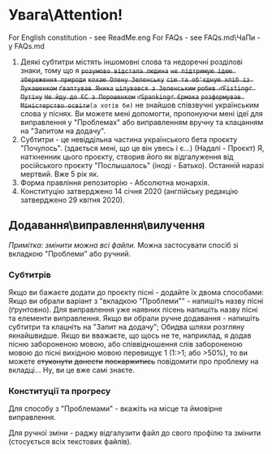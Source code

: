 # Увага\Attention!
For English constitution - see ReadMe.eng
For FAQs - see FAQs.md\ЧаПи - у FAQs.md
1. Деякі субтитри містять іншомовні слова та недоречні розділові знаки, тому що я ~~`розумово відстала людина`~~ ~~`не підтримую ідею збереження природи`~~ ~~`кохаю Олену Зеленську`~~ ~~`сію та об'єдную хліб із Лукашенком`~~ ~~`ґвалтував Яника`~~ ~~`цілувався з Зеленським`~~ ~~`робив ♂Fisting♂ Путіну`~~ ~~`Не йду до ЄС з Порошенком`~~ ~~`♂Spanking♂ Єрмака`~~ ~~`розформував Міністерство освіти`~~`(а хотів би)` не знайшов співзвучні українським слова у піснях. Ви можете мені допомогти, пропонуючи мені ідеї для виправлення у "Проблемах" або виправленням вручну та клацанням на "Запитом на додачу".
1. Субтитри - це невіддільна частина українського бета проєкту "Почулось". (здається мені, що це він увесь і є...) (Надалі - Проєкт) Я, натхненник цього проєкту, створив його як відгалуження від російського проєкту "Послышалось" (іноді - Батько). Останній наразі мертвий. Вже 5 рік як.
1. Форма правління репозиторію - Абсолютна монархія.
1. Конституцію затверджено 14 січня 2020 (англійську редакцію затверджено 29 квітня 2020).

## Додавання\виправлення\вилучення
*Примітка: змінити можна всі файли.* Можна застосувати спосіб зі вкладкою "Проблеми" або ручний.
### Субтитрів
Якщо ви бажаєте додати до проєкту пісні - додайте їх двома способами:
Якщо ви обрали варіант з "вкладкою "Проблеми"" - напишіть назву пісні (ґрунтовно).
Для виправлення уже наявних пісень напишіть назву пісні та елементи виправлення.
Якщо ви обрали ручне додавання - напишіть субтитри та клацніть на "Запит на додачу"; Обидва шляхи розгляну якнайшвидше.
Якщо ви вважаєте, що щось не те, наприклад, я додав пісню забороненою мовою, або співвідношення слів забороненою мовою до пісні вихідною мовою перевищує 1 (1:>1; або >50%), то ви можете ~~стуконути~~ ~~донести~~ ~~поскаржитись~~ повідомити про проблему на вкладці... Ну, ви це вже самі знаєте.
### Конституції та прогресу
Для способу з "Проблемами" - вкажіть на місце та ймовірне виправлення.

Для ручної зміни - раджу відгалузити файл до свого профілю та змінити (стосується всіх текстових файлів).
